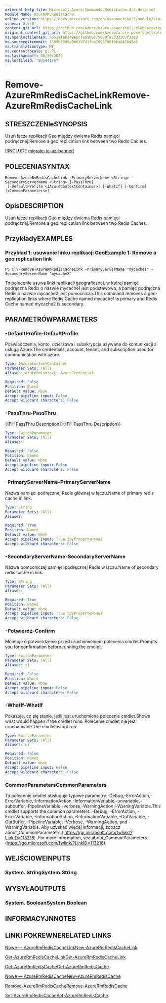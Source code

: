 ```yaml
---
external help file: Microsoft.Azure.Commands.RedisCache.dll-Help.xml
Module Name: AzureRM.RedisCache
online version: https://docs.microsoft.com/en-us/powershell/module/azurerm.rediscache/remove-azurermrediscachelink
schema: 2.0.0
content_git_url: https://github.com/Azure/azure-powershell/blob/preview/src/ResourceManager/RedisCache/Commands.RedisCache/help/Remove-AzureRmRedisCacheLink.md
original_content_git_url: https://github.com/Azure/azure-powershell/blob/preview/src/ResourceManager/RedisCache/Commands.RedisCache/help/Remove-AzureRmRedisCacheLink.md
ms.openlocfilehash: a0532feb24966cfe05b0175080fa2333307f33e8
ms.sourcegitcommit: f599b50d5e980197d1fca769378df90a842b42a1
ms.translationtype: MT
ms.contentlocale: pl-PL
ms.lasthandoff: 08/20/2020
ms.locfileid: "93544176"
---
```

# <span data-ttu-id="56c1d-101">Remove-AzureRmRedisCacheLink</span><span class="sxs-lookup"><span data-stu-id="56c1d-101">Remove-AzureRmRedisCacheLink</span></span>

## <span data-ttu-id="56c1d-102">STRESZCZENIe</span><span class="sxs-lookup"><span data-stu-id="56c1d-102">SYNOPSIS</span></span>
<span data-ttu-id="56c1d-103">Usuń łącze replikacji Geo między dwiema Redis pamięci podręcznej.</span><span class="sxs-lookup"><span data-stu-id="56c1d-103">Remove a geo replication link between two Redis Caches.</span></span>

[!INCLUDE [migrate-to-az-banner](../../includes/migrate-to-az-banner.md)]

## <span data-ttu-id="56c1d-104">POLECENIA</span><span class="sxs-lookup"><span data-stu-id="56c1d-104">SYNTAX</span></span>

```
Remove-AzureRmRedisCacheLink -PrimaryServerName <String> -SecondaryServerName <String> [-PassThru]
 [-DefaultProfile <IAzureContextContainer>] [-WhatIf] [-Confirm] [<CommonParameters>]
```

## <span data-ttu-id="56c1d-105">Opis</span><span class="sxs-lookup"><span data-stu-id="56c1d-105">DESCRIPTION</span></span>
<span data-ttu-id="56c1d-106">Usuń łącze replikacji Geo między dwiema Redis pamięci podręcznej.</span><span class="sxs-lookup"><span data-stu-id="56c1d-106">Remove a geo replication link between two Redis Caches.</span></span>

## <span data-ttu-id="56c1d-107">Przykłady</span><span class="sxs-lookup"><span data-stu-id="56c1d-107">EXAMPLES</span></span>

### <span data-ttu-id="56c1d-108">Przykład 1: usuwanie linku replikacji Geo</span><span class="sxs-lookup"><span data-stu-id="56c1d-108">Example 1: Remove a geo replication link</span></span>
```
PS C:\>Remove-AzureRmRedisCacheLink -PrimaryServerName "mycache1" -SecondaryServerName "mycache2"
```

<span data-ttu-id="56c1d-109">To polecenie usuwa linki replikacji geograficznej, w której pamięć podręczna Redis o nazwie mycache1 jest podstawowa, a pamięć podręczna Redis o nazwie mycache2 jest pomocnicza.</span><span class="sxs-lookup"><span data-stu-id="56c1d-109">This command removes a geo-replication links where Redis Cache named mycache1 is primary and Redis Cache named mycache2 is secondary.</span></span>

## <span data-ttu-id="56c1d-110">PARAMETRÓW</span><span class="sxs-lookup"><span data-stu-id="56c1d-110">PARAMETERS</span></span>

### <span data-ttu-id="56c1d-111">-DefaultProfile</span><span class="sxs-lookup"><span data-stu-id="56c1d-111">-DefaultProfile</span></span>
<span data-ttu-id="56c1d-112">Poświadczenia, konto, dzierżawa i subskrypcja używane do komunikacji z usługą Azure.</span><span class="sxs-lookup"><span data-stu-id="56c1d-112">The credentials, account, tenant, and subscription used for communication with azure.</span></span>

```yaml
Type: IAzureContextContainer
Parameter Sets: (All)
Aliases: AzureRmContext, AzureCredential

Required: False
Position: Named
Default value: None
Accept pipeline input: False
Accept wildcard characters: False
```

### <span data-ttu-id="56c1d-113">-PassThru</span><span class="sxs-lookup"><span data-stu-id="56c1d-113">-PassThru</span></span>
<span data-ttu-id="56c1d-114">{{Fill PassThru Description}}</span><span class="sxs-lookup"><span data-stu-id="56c1d-114">{{Fill PassThru Description}}</span></span>

```yaml
Type: SwitchParameter
Parameter Sets: (All)
Aliases:

Required: False
Position: Named
Default value: None
Accept pipeline input: False
Accept wildcard characters: False
```

### <span data-ttu-id="56c1d-115">-PrimaryServerName</span><span class="sxs-lookup"><span data-stu-id="56c1d-115">-PrimaryServerName</span></span>
<span data-ttu-id="56c1d-116">Nazwa pamięci podręcznej Redis głównej w łączu.</span><span class="sxs-lookup"><span data-stu-id="56c1d-116">Name of primary redis cache in link.</span></span>

```yaml
Type: String
Parameter Sets: (All)
Aliases:

Required: True
Position: Named
Default value: None
Accept pipeline input: True (ByPropertyName)
Accept wildcard characters: False
```

### <span data-ttu-id="56c1d-117">-SecondaryServerName</span><span class="sxs-lookup"><span data-stu-id="56c1d-117">-SecondaryServerName</span></span>
<span data-ttu-id="56c1d-118">Nazwa pomocniczej pamięci podręcznej Redis w łączu.</span><span class="sxs-lookup"><span data-stu-id="56c1d-118">Name of secondary redis cache in link.</span></span>

```yaml
Type: String
Parameter Sets: (All)
Aliases:

Required: True
Position: Named
Default value: None
Accept pipeline input: True (ByPropertyName)
Accept wildcard characters: False
```

### <span data-ttu-id="56c1d-119">-Potwierdź</span><span class="sxs-lookup"><span data-stu-id="56c1d-119">-Confirm</span></span>
<span data-ttu-id="56c1d-120">Monituje o potwierdzenie przed uruchomieniem polecenia cmdlet.</span><span class="sxs-lookup"><span data-stu-id="56c1d-120">Prompts you for confirmation before running the cmdlet.</span></span>

```yaml
Type: SwitchParameter
Parameter Sets: (All)
Aliases: cf

Required: False
Position: Named
Default value: None
Accept pipeline input: False
Accept wildcard characters: False
```

### <span data-ttu-id="56c1d-121">-WhatIf</span><span class="sxs-lookup"><span data-stu-id="56c1d-121">-WhatIf</span></span>
<span data-ttu-id="56c1d-122">Pokazuje, co się stanie, jeśli jest uruchomione polecenie cmdlet.</span><span class="sxs-lookup"><span data-stu-id="56c1d-122">Shows what would happen if the cmdlet runs.</span></span>
<span data-ttu-id="56c1d-123">Polecenie cmdlet nie jest uruchamiane.</span><span class="sxs-lookup"><span data-stu-id="56c1d-123">The cmdlet is not run.</span></span>

```yaml
Type: SwitchParameter
Parameter Sets: (All)
Aliases: wi

Required: False
Position: Named
Default value: None
Accept pipeline input: False
Accept wildcard characters: False
```

### <span data-ttu-id="56c1d-124">CommonParameters</span><span class="sxs-lookup"><span data-stu-id="56c1d-124">CommonParameters</span></span>
<span data-ttu-id="56c1d-125">To polecenie cmdlet obsługuje typowe parametry:-Debug,-ErrorAction,-ErrorVariable,-InformationAction,-InformationVariable,-unvariable,-subbuffer,-PipelineVariable,-verbose,-WarningAction i-WarningVariable.</span><span class="sxs-lookup"><span data-stu-id="56c1d-125">This cmdlet supports the common parameters: -Debug, -ErrorAction, -ErrorVariable, -InformationAction, -InformationVariable, -OutVariable, -OutBuffer, -PipelineVariable, -Verbose, -WarningAction, and -WarningVariable.</span></span> <span data-ttu-id="56c1d-126">Aby uzyskać więcej informacji, zobacz about_CommonParameters ( https://go.microsoft.com/fwlink/?LinkID=113216) .</span><span class="sxs-lookup"><span data-stu-id="56c1d-126">For more information, see about_CommonParameters (https://go.microsoft.com/fwlink/?LinkID=113216).</span></span>

## <span data-ttu-id="56c1d-127">WEJŚCIOWE</span><span class="sxs-lookup"><span data-stu-id="56c1d-127">INPUTS</span></span>

### <span data-ttu-id="56c1d-128">System. String</span><span class="sxs-lookup"><span data-stu-id="56c1d-128">System.String</span></span>

## <span data-ttu-id="56c1d-129">WYSYŁA</span><span class="sxs-lookup"><span data-stu-id="56c1d-129">OUTPUTS</span></span>

### <span data-ttu-id="56c1d-130">System. Boolean</span><span class="sxs-lookup"><span data-stu-id="56c1d-130">System.Boolean</span></span>

## <span data-ttu-id="56c1d-131">INFORMACYJN</span><span class="sxs-lookup"><span data-stu-id="56c1d-131">NOTES</span></span>

## <span data-ttu-id="56c1d-132">LINKI POKREWNE</span><span class="sxs-lookup"><span data-stu-id="56c1d-132">RELATED LINKS</span></span>

[<span data-ttu-id="56c1d-133">Nowe — AzureRmRedisCacheLink</span><span class="sxs-lookup"><span data-stu-id="56c1d-133">New-AzureRmRedisCacheLink</span></span>](./New-AzureRmRedisCacheLink.md)

[<span data-ttu-id="56c1d-134">Get-AzureRmRedisCacheLink</span><span class="sxs-lookup"><span data-stu-id="56c1d-134">Get-AzureRmRedisCacheLink</span></span>](./Get-AzureRmRedisCacheLink.md)

[<span data-ttu-id="56c1d-135">Get-AzureRmRedisCache</span><span class="sxs-lookup"><span data-stu-id="56c1d-135">Get-AzureRmRedisCache</span></span>](./Get-AzureRmRedisCache.md)

[<span data-ttu-id="56c1d-136">Nowe — AzureRmRedisCache</span><span class="sxs-lookup"><span data-stu-id="56c1d-136">New-AzureRmRedisCache</span></span>](./New-AzureRmRedisCache.md)

[<span data-ttu-id="56c1d-137">Remove-AzureRmRedisCache</span><span class="sxs-lookup"><span data-stu-id="56c1d-137">Remove-AzureRmRedisCache</span></span>](./Remove-AzureRmRedisCache.md)

[<span data-ttu-id="56c1d-138">Set-AzureRmRedisCache</span><span class="sxs-lookup"><span data-stu-id="56c1d-138">Set-AzureRmRedisCache</span></span>](./Set-AzureRmRedisCache.md)

